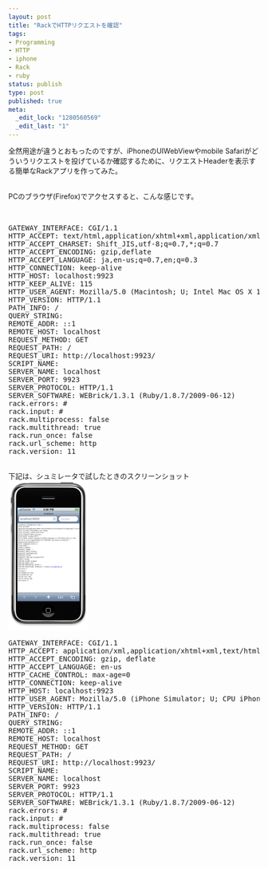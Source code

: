 ```yaml
--- 
layout: post
title: "RackでHTTPリクエストを確認"
tags: 
- Programming
- HTTP
- iphone
- Rack
- ruby
status: publish
type: post
published: true
meta: 
  _edit_lock: "1280560569"
  _edit_last: "1"
---
```

全然用途が違うとおもったのですが、iPhoneのUIWebViewやmobile Safariがどういうリクエストを投げているか確認するために、リクエストHeaderを表示する簡単なRackアプリを作ってみた。

<script src="http://gist.github.com/501834.js"> </script>

<br/>
PCのブラウザ(Firefox)でアクセスすると、こんな感じです。
<br/>

<pre class="brush: plain">


GATEWAY_INTERFACE: CGI/1.1
HTTP_ACCEPT: text/html,application/xhtml+xml,application/xml;q=0.9,*/*;q=0.8
HTTP_ACCEPT_CHARSET: Shift_JIS,utf-8;q=0.7,*;q=0.7
HTTP_ACCEPT_ENCODING: gzip,deflate
HTTP_ACCEPT_LANGUAGE: ja,en-us;q=0.7,en;q=0.3
HTTP_CONNECTION: keep-alive
HTTP_HOST: localhost:9923
HTTP_KEEP_ALIVE: 115
HTTP_USER_AGENT: Mozilla/5.0 (Macintosh; U; Intel Mac OS X 10.6; ja-JP-mac; rv:1.9.2.8) Gecko/20100722 Firefox/3.6.8
HTTP_VERSION: HTTP/1.1
PATH_INFO: /
QUERY_STRING:
REMOTE_ADDR: ::1
REMOTE_HOST: localhost
REQUEST_METHOD: GET
REQUEST_PATH: /
REQUEST_URI: http://localhost:9923/
SCRIPT_NAME:
SERVER_NAME: localhost
SERVER_PORT: 9923
SERVER_PROTOCOL: HTTP/1.1
SERVER_SOFTWARE: WEBrick/1.3.1 (Ruby/1.8.7/2009-06-12)
rack.errors: #
rack.input: #
rack.multiprocess: false
rack.multithread: true
rack.run_once: false
rack.url_scheme: http
rack.version: 11 
</pre>
<br/>
下記は、シュミレータで試したときのスクリーンショット
<br/>
<a href="/img/uploads/2010/07/iphone_sim.png"><img src="/img/uploads/2010/07/iphone_sim-161x300.png" alt="iphone_sim" title="iphone_sim" width="161" height="300" class="aligncenter size-medium wp-image-405" /></a>

<br/>

<pre class="brush: plain">
GATEWAY_INTERFACE: CGI/1.1 
HTTP_ACCEPT: application/xml,application/xhtml+xml,text/html;q=0.9,text/plain;q=0.8,image/png,*/*;q=0.5 
HTTP_ACCEPT_ENCODING: gzip, deflate 
HTTP_ACCEPT_LANGUAGE: en-us 
HTTP_CACHE_CONTROL: max-age=0 
HTTP_CONNECTION: keep-alive 
HTTP_HOST: localhost:9923 
HTTP_USER_AGENT: Mozilla/5.0 (iPhone Simulator; U; CPU iPhone OS 4_0_1 like Mac OS X; en-us) AppleWebKit/532.9 (KHTML, like Gecko) Version/4.0.5 Mobile/8A306 Safari/6531.22.7 
HTTP_VERSION: HTTP/1.1 
PATH_INFO: / 
QUERY_STRING:  
REMOTE_ADDR: ::1 
REMOTE_HOST: localhost 
REQUEST_METHOD: GET 
REQUEST_PATH: / 
REQUEST_URI: http://localhost:9923/ 
SCRIPT_NAME:  
SERVER_NAME: localhost 
SERVER_PORT: 9923 
SERVER_PROTOCOL: HTTP/1.1 
SERVER_SOFTWARE: WEBrick/1.3.1 (Ruby/1.8.7/2009-06-12) 
rack.errors: #<IO:0x100183b88> 
rack.input: #<StringIO:0x1017b6d38> 
rack.multiprocess: false 
rack.multithread: true 
rack.run_once: false 
rack.url_scheme: http 
rack.version: 11 

</pre>
